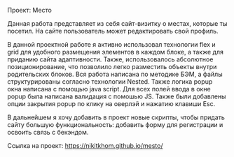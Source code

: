 Проект: Место

Данная работа представляет из себя сайт-визитку о местах, которые ты посетил. На сайте пользователь может редактировать свой профиль.

В данной проектной работе я активно использовал технологии flex и grid для удобного размещения элементов в каждом блоке, а также для приданию сайта адаптивности. Также, использовалось абсолютное позиционирование, что позволило легко разместить объекты внутри родительских блоков. Вся работа написана по методике БЭМ, а файлы структурированы согласно технологии Nested. Также логика popup окна написана с помощью java script. Для всех полей ввода в окне popup была написана валидация с помошью JS. Также были добавлены опции закрытия popup по клику на оверлэй и нажатию клавиши Esc.

В дальнейшем я хочу добавить в проект новые скрипты, чтобы придать сайту большую функциональность: добавить форму для регистрации и освоить связь с бекэндом.


Ссылка на проект: https://nikitkhom.github.io/mesto/